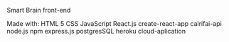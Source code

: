 Smart Brain front-end


Made with:
  HTML 5
  CSS
  JavaScript
  React.js
  create-react-app
  calrifai-api
  node.js
  npm
  express.js
  postgresSQL
  heroku cloud-aplication
